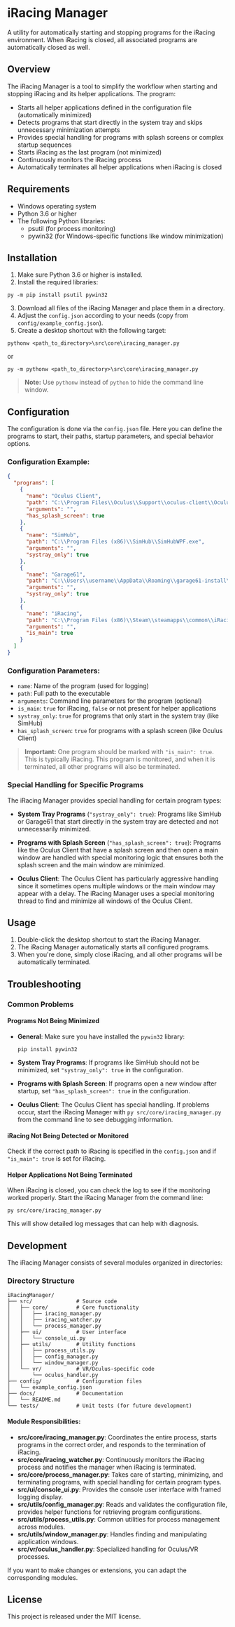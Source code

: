 # iRacing Manager

A utility for automatically starting and stopping programs for the iRacing environment. When iRacing is closed, all associated programs are automatically closed as well.

## Overview

The iRacing Manager is a tool to simplify the workflow when starting and stopping iRacing and its helper applications. The program:

- Starts all helper applications defined in the configuration file (automatically minimized)
- Detects programs that start directly in the system tray and skips unnecessary minimization attempts
- Provides special handling for programs with splash screens or complex startup sequences
- Starts iRacing as the last program (not minimized)
- Continuously monitors the iRacing process
- Automatically terminates all helper applications when iRacing is closed

## Requirements

- Windows operating system
- Python 3.6 or higher
- The following Python libraries:
  - psutil (for process monitoring)
  - pywin32 (for Windows-specific functions like window minimization)

## Installation

1. Make sure Python 3.6 or higher is installed.
2. Install the required libraries:

```
py -m pip install psutil pywin32
```

3. Download all files of the iRacing Manager and place them in a directory.
4. Adjust the `config.json` according to your needs (copy from `config/example_config.json`).
5. Create a desktop shortcut with the following target:

```
pythonw <path_to_directory>\src\core\iracing_manager.py
```
or
```
py -m pythonw <path_to_directory>\src\core\iracing_manager.py
```

> **Note:** Use `pythonw` instead of `python` to hide the command line window.

## Configuration

The configuration is done via the `config.json` file. Here you can define the programs to start, their paths, startup parameters, and special behavior options.

### Configuration Example:

```json
{
  "programs": [
    {
      "name": "Oculus Client",
      "path": "C:\\Program Files\\Oculus\\Support\\oculus-client\\OculusClient.exe",
      "arguments": "",
      "has_splash_screen": true
    },
    {
      "name": "SimHub",
      "path": "C:\\Program Files (x86)\\SimHub\\SimHubWPF.exe",
      "arguments": "",
      "systray_only": true
    },
    {
      "name": "Garage61",
      "path": "C:\\Users\\username\\AppData\\Roaming\\garage61-install\\garage61-agent.exe",
      "arguments": "",
      "systray_only": true
    },
    {
      "name": "iRacing",
      "path": "C:\\Program Files (x86)\\Steam\\steamapps\\common\\iRacing\\ui\\iRacingUI.exe",
      "arguments": "",
      "is_main": true
    }
  ]
}
```

### Configuration Parameters:

- `name`: Name of the program (used for logging)
- `path`: Full path to the executable
- `arguments`: Command line parameters for the program (optional)
- `is_main`: `true` for iRacing, `false` or not present for helper applications
- `systray_only`: `true` for programs that only start in the system tray (like SimHub)
- `has_splash_screen`: `true` for programs with a splash screen (like Oculus Client)

> **Important:** One program should be marked with `"is_main": true`. This is typically iRacing. This program is monitored, and when it is terminated, all other programs will also be terminated.

### Special Handling for Specific Programs

The iRacing Manager provides special handling for certain program types:

- **System Tray Programs** (`"systray_only": true`): Programs like SimHub or Garage61 that start directly in the system tray are detected and not unnecessarily minimized.

- **Programs with Splash Screen** (`"has_splash_screen": true`): Programs like the Oculus Client that have a splash screen and then open a main window are handled with special monitoring logic that ensures both the splash screen and the main window are minimized.

- **Oculus Client**: The Oculus Client has particularly aggressive handling since it sometimes opens multiple windows or the main window may appear with a delay. The iRacing Manager uses a special monitoring thread to find and minimize all windows of the Oculus Client.

## Usage

1. Double-click the desktop shortcut to start the iRacing Manager.
2. The iRacing Manager automatically starts all configured programs.
3. When you're done, simply close iRacing, and all other programs will be automatically terminated.

## Troubleshooting

### Common Problems

#### Programs Not Being Minimized

- **General**: Make sure you have installed the `pywin32` library:
  ```
  pip install pywin32
  ```

- **System Tray Programs**: If programs like SimHub should not be minimized, set `"systray_only": true` in the configuration.

- **Programs with Splash Screen**: If programs open a new window after startup, set `"has_splash_screen": true` in the configuration.

- **Oculus Client**: The Oculus Client has special handling. If problems occur, start the iRacing Manager with `py src/core/iracing_manager.py` from the command line to see debugging information.

#### iRacing Not Being Detected or Monitored

Check if the correct path to iRacing is specified in the `config.json` and if `"is_main": true` is set for iRacing.

#### Helper Applications Not Being Terminated

When iRacing is closed, you can check the log to see if the monitoring worked properly. Start the iRacing Manager from the command line:

```
py src/core/iracing_manager.py
```

This will show detailed log messages that can help with diagnosis.

## Development

The iRacing Manager consists of several modules organized in directories:

### Directory Structure
```
iRacingManager/
├── src/              # Source code
│   ├── core/         # Core functionality
│   │   ├── iracing_manager.py
│   │   ├── iracing_watcher.py
│   │   └── process_manager.py
│   ├── ui/           # User interface
│   │   └── console_ui.py
│   ├── utils/        # Utility functions
│   │   ├── process_utils.py
│   │   ├── config_manager.py
│   │   └── window_manager.py
│   └── vr/           # VR/Oculus-specific code
│       └── oculus_handler.py
├── config/           # Configuration files
│   └── example_config.json
├── docs/             # Documentation
│   └── README.md
└── tests/            # Unit tests (for future development)
```

#### Module Responsibilities:

- **src/core/iracing_manager.py**: Coordinates the entire process, starts programs in the correct order, and responds to the termination of iRacing.
- **src/core/iracing_watcher.py**: Continuously monitors the iRacing process and notifies the manager when iRacing is terminated.
- **src/core/process_manager.py**: Takes care of starting, minimizing, and terminating programs, with special handling for certain program types.
- **src/ui/console_ui.py**: Provides the console user interface with framed logging display.
- **src/utils/config_manager.py**: Reads and validates the configuration file, provides helper functions for retrieving program configurations.
- **src/utils/process_utils.py**: Common utilities for process management across modules.
- **src/utils/window_manager.py**: Handles finding and manipulating application windows.
- **src/vr/oculus_handler.py**: Specialized handling for Oculus/VR processes.

If you want to make changes or extensions, you can adapt the corresponding modules.

## License

This project is released under the MIT license.